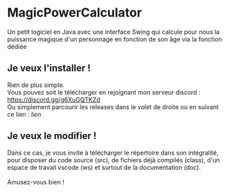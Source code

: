 # MagicPowerCalculator
Un petit logiciel en Java avec une interface Swing qui calcule pour nous la puissance magique d'un personnage en fonction de son âge via la fonction dédiée
## Je veux l'installer !
Rien de plus simple.<br>
Vous pouvez soit le télécharger en rejoignant mon serveur discord : https://discord.gg/g6XuGQTKZd<br>
Ou simplement parcourir les releases dans le volet de droite ou en suivant ce lien : *lien*
## Je veux le modifier !
Dans ce cas, je vous invite à télécharger le répertoire dans son intégralité, pour disposer du code source (src), de fichiers déjà compilés (class), d'un espace de travail vscode (ws) et surtout de la documentation (doc).<br>
<br>
Amusez-vous bien !
